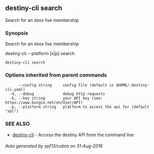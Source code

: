 ## destiny-cli search

Search for an xbox live membership

### Synopsis


Search for an xbox live membership

destiny-cli --platform [x|p] search <GamerTag>

```
destiny-cli search
```

### Options inherited from parent commands

```
      --config string     config file (default is $HOME/.destiny-cli.yaml)
  -d, --debug             debug http requests
  -k, --key string        your API key (see: https://www.bungie.net/en/User/API)
  -p, --platform string   platform to access the api for (default "xbl")
```

### SEE ALSO
* [destiny-cli](destiny-cli.md)	 - Access the destiny API from the command line

###### Auto generated by spf13/cobra on 31-Aug-2016
